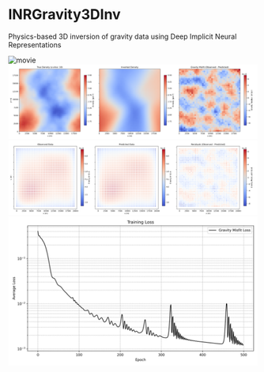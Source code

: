 # INRGravity3DInv
Physics-based 3D inversion of gravity data using Deep Implicit Neural Representations

![movie](plots/inversion_evolution.gif)
![resuls](plots/final_results.png)
![datamisfit](plots/data_scatter.png)
![convergence](plots/training_losses.png)